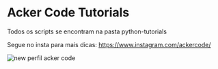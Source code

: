 # Acker Code Tutorials

Todos os scripts se encontram na pasta python-tutorials

Segue no insta para mais dicas: https://www.instagram.com/ackercode/

![new perfil acker code](https://user-images.githubusercontent.com/48387196/157776870-b3007fce-5af2-4648-8c45-be55a5d9e07d.png)

